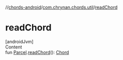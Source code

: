 //[chords-android](../../index.md)/[com.chrynan.chords.util](index.md)/[readChord](read-chord.md)



# readChord  
[androidJvm]  
Content  
fun [Parcel](https://developer.android.com/reference/kotlin/android/os/Parcel.html).[readChord](read-chord.md)(): [Chord](../../../chords-core/chords-core/com.chrynan.chords.model/-chord/index.md)  




